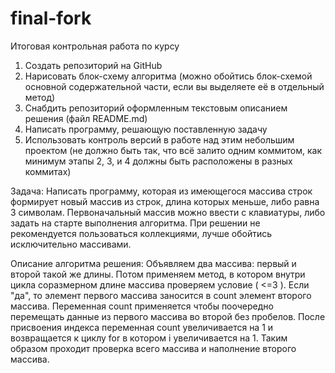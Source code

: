 # final-fork
Итоговая контрольная работа по курсу
1. Создать репозиторий на GitHub
2. Нарисовать блок-схему алгоритма (можно обойтись блок-схемой основной содержательной части, если вы выделяете её в отдельный метод)
3. Снабдить репозиторий оформленным текстовым описанием решения (файл README.md)
4. Написать программу, решающую поставленную задачу
5. Использовать контроль версий в работе над этим небольшим проектом (не должно быть так, что всё залито одним коммитом, как минимум этапы 2, 3, и 4 должны быть расположены в разных коммитах)

Задача: Написать программу, которая из имеющегося массива строк формирует новый массив из строк, длина которых меньше, либо равна 3 символам. Первоначальный массив можно ввести с клавиатуры, либо задать на старте выполнения алгоритма. При решении не рекомендуется пользоваться коллекциями, лучше обойтись исключительно массивами.

Описание алгоритма решения:
Объявляем два массива: первый и второй такой же длины. Потом применяем метод, в котором внутри цикла соразмерном длине массива проверяем условие ( <=3 ). Если "да", то элемент первого массива заносится в count элемент второго массива. Переменная count применяется чтобы поочередно перемещать данные из первого массива во второй без пробелов. После присвоения индекса переменная count увеличивается на 1 и возвращается к циклу for в котором i увеличивается на 1. Таким образом проходит проверка всего массива и наполнение второго массива.